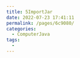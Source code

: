 ```yaml
---
title: 5ImportJar
date: 2022-07-23 17:41:11
permalink: /pages/6c9080/
categories:
  - ComputerJava
tags:
  - 
---
```

